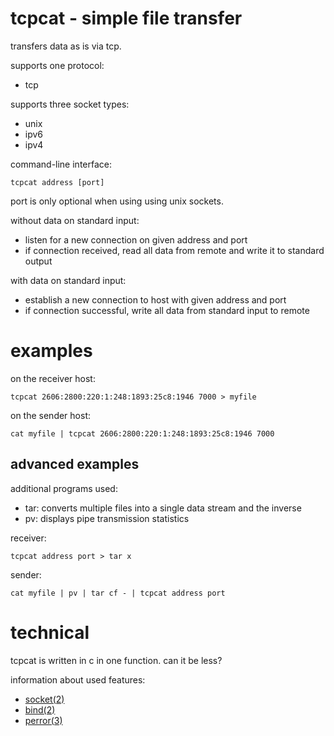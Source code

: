 # tcpcat - simple file transfer

transfers data as is via tcp.

supports one protocol:
* tcp

supports three socket types:
* unix
* ipv6
* ipv4

command-line interface:
~~~
tcpcat address [port]
~~~

port is only optional when using using unix sockets.

without data on standard input:
* listen for a new connection on given address and port
* if connection received, read all data from remote and write it to standard output

with data on standard input:
* establish a new connection to host with given address and port
* if connection successful, write all data from standard input to remote

# examples
on the receiver host:
~~~
tcpcat 2606:2800:220:1:248:1893:25c8:1946 7000 > myfile
~~~

on the sender host:
~~~
cat myfile | tcpcat 2606:2800:220:1:248:1893:25c8:1946 7000
~~~

## advanced examples
additional programs used:
* tar: converts multiple files into a single data stream and the inverse
* pv: displays pipe transmission statistics

receiver:
~~~
tcpcat address port > tar x
~~~

sender:
~~~
cat myfile | pv | tar cf - | tcpcat address port
~~~

# technical
tcpcat is written in c in one function. can it be less?

information about used features:
* [socket(2)](https://man7.org/linux/man-pages/man2/socket.2.html)
* [bind(2)](https://man7.org/linux/man-pages/man2/bind.2.html)
* [perror(3)](https://man7.org/linux/man-pages/man3/perror.3.html)